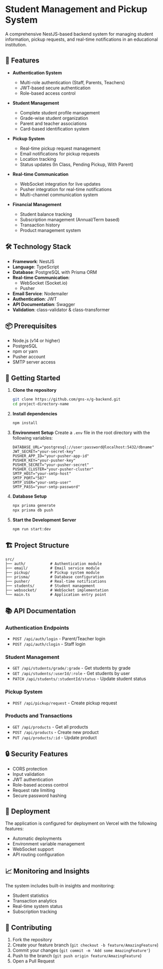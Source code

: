 # Student Management and Pickup System

A comprehensive NestJS-based backend system for managing student information, pickup requests, and real-time notifications in an educational institution.

## 🚀 Features

- **Authentication System**
  - Multi-role authentication (Staff, Parents, Teachers)
  - JWT-based secure authentication
  - Role-based access control

- **Student Management**
  - Complete student profile management
  - Grade-wise student organization
  - Parent and teacher associations
  - Card-based identification system

- **Pickup System**
  - Real-time pickup request management
  - Email notifications for pickup requests
  - Location tracking
  - Status updates (In Class, Pending Pickup, With Parent)

- **Real-time Communication**
  - WebSocket integration for live updates
  - Pusher integration for real-time notifications
  - Multi-channel communication system

- **Financial Management**
  - Student balance tracking
  - Subscription management (Annual/Term based)
  - Transaction history
  - Product management system

## 🛠 Technology Stack

- **Framework**: NestJS
- **Language**: TypeScript
- **Database**: PostgreSQL with Prisma ORM
- **Real-time Communication**: 
  - WebSocket (Socket.io)
  - Pusher
- **Email Service**: Nodemailer
- **Authentication**: JWT
- **API Documentation**: Swagger
- **Validation**: class-validator & class-transformer

## 📦 Prerequisites

- Node.js (v14 or higher)
- PostgreSQL
- npm or yarn
- Pusher account
- SMTP server access

## 🚀 Getting Started

1. **Clone the repository**
   ```bash
   git clone https://github.com/gns-x/g-backend.git
   cd project-directory-name
   ```

2. **Install dependencies**
   ```bash
   npm install
   ```

3. **Environment Setup**
   Create a `.env` file in the root directory with the following variables:
   ```env
   DATABASE_URL="postgresql://user:password@localhost:5432/dbname"
   JWT_SECRET="your-secret-key"
   PUSHER_APP_ID="your-pusher-app-id"
   PUSHER_KEY="your-pusher-key"
   PUSHER_SECRET="your-pusher-secret"
   PUSHER_CLUSTER="your-pusher-cluster"
   SMTP_HOST="your-smtp-host"
   SMTP_PORT="587"
   SMTP_USER="your-smtp-user"
   SMTP_PASS="your-smtp-password"
   ```

4. **Database Setup**
   ```bash
   npx prisma generate
   npx prisma db push
   ```

5. **Start the Development Server**
   ```bash
   npm run start:dev
   ```

## 🏗 Project Structure

```
src/
├── auth/           # Authentication module
├── email/          # Email service module
├── pickup/         # Pickup system module
├── prisma/         # Database configuration
├── pusher/         # Real-time notifications
├── students/       # Student management
├── websocket/      # WebSocket implementation
└── main.ts         # Application entry point
```

## 📚 API Documentation

### Authentication Endpoints
- `POST /api/auth/login` - Parent/Teacher login
- `POST /api/auth/clogin` - Staff login

### Student Management
- `GET /api/students/grade/:grade` - Get students by grade
- `GET /api/students/:userId/:role` - Get students by user
- `PATCH /api/students/:studentId/status` - Update student status

### Pickup System
- `POST /api/pickup/request` - Create pickup request

### Products and Transactions
- `GET /api/products` - Get all products
- `POST /api/products` - Create new product
- `PUT /api/products/:id` - Update product

## 🔒 Security Features

- CORS protection
- Input validation
- JWT authentication
- Role-based access control
- Request rate limiting
- Secure password hashing

## 🚀 Deployment

The application is configured for deployment on Vercel with the following features:
- Automatic deployments
- Environment variable management
- WebSocket support
- API routing configuration

## 📈 Monitoring and Insights

The system includes built-in insights and monitoring:
- Student statistics
- Transaction analytics
- Real-time system status
- Subscription tracking

## 🤝 Contributing

1. Fork the repository
2. Create your feature branch (`git checkout -b feature/AmazingFeature`)
3. Commit your changes (`git commit -m 'Add some AmazingFeature'`)
4. Push to the branch (`git push origin feature/AmazingFeature`)
5. Open a Pull Request
